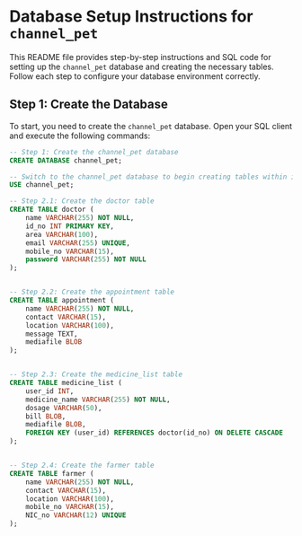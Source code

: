 # Database Setup Instructions for `channel_pet`

This README file provides step-by-step instructions and SQL code for setting up the `channel_pet` database and creating the necessary tables. Follow each step to configure your database environment correctly.

## Step 1: Create the Database

To start, you need to create the `channel_pet` database. Open your SQL client and execute the following commands:

```sql
-- Step 1: Create the channel_pet database
CREATE DATABASE channel_pet;

-- Switch to the channel_pet database to begin creating tables within it
USE channel_pet;

-- Step 2.1: Create the doctor table
CREATE TABLE doctor (
    name VARCHAR(255) NOT NULL,
    id_no INT PRIMARY KEY,
    area VARCHAR(100),
    email VARCHAR(255) UNIQUE,
    mobile_no VARCHAR(15),
    password VARCHAR(255) NOT NULL
);


-- Step 2.2: Create the appointment table
CREATE TABLE appointment (
    name VARCHAR(255) NOT NULL,
    contact VARCHAR(15),
    location VARCHAR(100),
    message TEXT,
    mediafile BLOB
);


-- Step 2.3: Create the medicine_list table
CREATE TABLE medicine_list (
    user_id INT,
    medicine_name VARCHAR(255) NOT NULL,
    dosage VARCHAR(50),
    bill BLOB,
    mediafile BLOB,
    FOREIGN KEY (user_id) REFERENCES doctor(id_no) ON DELETE CASCADE
);


-- Step 2.4: Create the farmer table
CREATE TABLE farmer (
    name VARCHAR(255) NOT NULL,
    contact VARCHAR(15),
    location VARCHAR(100),
    mobile_no VARCHAR(15),
    NIC_no VARCHAR(12) UNIQUE
);

